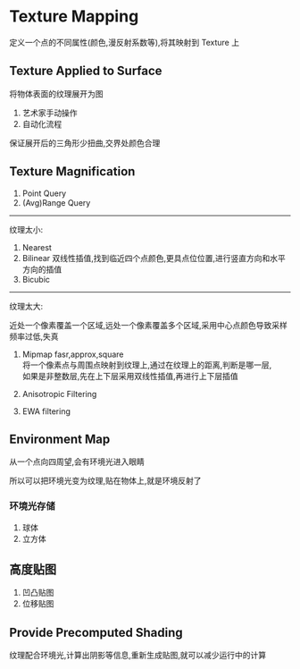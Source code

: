 # Texture Mapping

定义一个点的不同属性(颜色,漫反射系数等),将其映射到 Texture 上

## Texture Applied to Surface

将物体表面的纹理展开为图

1. 艺术家手动操作
2. 自动化流程

保证展开后的三角形少扭曲,交界处颜色合理

## Texture Magnification

1. Point Query
2. (Avg)Range Query

---

纹理太小:

1. Nearest
2. Bilinear 双线性插值,找到临近四个点颜色,更具点位位置,进行竖直方向和水平方向的插值
3. Bicubic

---

纹理太大:

近处一个像素覆盖一个区域,远处一个像素覆盖多个区域,采用中心点颜色导致采样频率过低,失真

1. Mipmap
   fasr,approx,square  
   将一个像素点与周围点映射到纹理上,通过在纹理上的距离,判断是哪一层,  
   如果是非整数层,先在上下层采用双线性插值,再进行上下层插值

2. Anisotropic Filtering
3. EWA filtering

## Environment Map

从一个点向四周望,会有环境光进入眼睛

所以可以把环境光变为纹理,贴在物体上,就是环境反射了

### 环境光存储

1. 球体
2. 立方体

## 高度贴图

1. 凹凸贴图
2. 位移贴图

## Provide Precomputed Shading

纹理配合环境光,计算出阴影等信息,重新生成贴图,就可以减少运行中的计算
